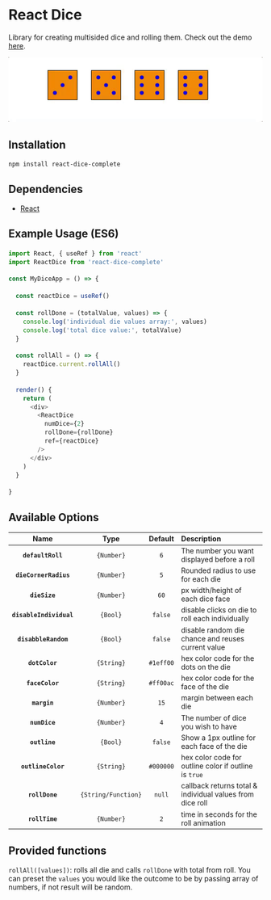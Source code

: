 # React Dice

Library for creating multisided dice and rolling them. Check out the demo [here](http://adam-tyler.com/react-dice-complete).

![sample dice roll](/img/diceRoll2.gif 'Sample Dice Roll')

## Installation

```
npm install react-dice-complete
```

## Dependencies

- [React](https://facebook.github.io/react/)

## Example Usage (ES6)

```javascript
import React, { useRef } from 'react'
import ReactDice from 'react-dice-complete'

const MyDiceApp = () => {

  const reactDice = useRef()

  const rollDone = (totalValue, values) => {
    console.log('individual die values array:', values)
    console.log('total dice value:', totalValue)
  }

  const rollAll = () => {
    reactDice.current.rollAll()
  }

  render() {
    return (
      <div>
        <ReactDice
          numDice={2}
          rollDone={rollDone}
          ref={reactDice}
        />
      </div>
    )
  }

}
```

## Available Options

|          Name           |        Type         |  Default  | Description                                               |
| :---------------------: | :-----------------: | :-------: | :-------------------------------------------------------- |
|    **`defaultRoll`**    |     `{Number}`      |    `6`    | The number you want displayed before a roll               |
|  **`dieCornerRadius`**  |     `{Number}`      |    `5`    | Rounded radius to use for each die                        |
|      **`dieSize`**      |     `{Number}`      |   `60`    | px width/height of each dice face                         |
| **`disableIndividual`** |      `{Bool}`       |  `false`  | disable clicks on die to roll each individually           |
|  **`disabbleRandom`**   |      `{Bool}`       |  `false`  | disable random die chance and reuses current value        |
|     **`dotColor`**      |     `{String}`      | `#1eff00` | hex color code for the dots on the die                    |
|     **`faceColor`**     |     `{String}`      | `#ff00ac` | hex color code for the face of the die                    |
|      **`margin`**       |     `{Number}`      |   `15`    | margin between each die                                   |
|      **`numDice`**      |     `{Number}`      |    `4`    | The number of dice you wish to have                       |
|      **`outline`**      |      `{Bool}`       |  `false`  | Show a 1px outline for each face of the die               |
|   **`outlineColor`**    |     `{String}`      | `#000000` | hex color code for outline color if outline is `true`     |
|     **`rollDone`**      | `{String/Function}` |  `null`   | callback returns total & individual values from dice roll |
|     **`rollTime`**      |     `{Number}`      |    `2`    | time in seconds for the roll animation                    |

## Provided functions

`rollAll([values])`: rolls all die and calls `rollDone` with total from roll. You can preset the `values` you would like the outcome to be by passing array of numbers, if not result will be random.

